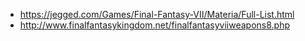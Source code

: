  - https://jegged.com/Games/Final-Fantasy-VII/Materia/Full-List.html
 - http://www.finalfantasykingdom.net/finalfantasyviiweapons8.php